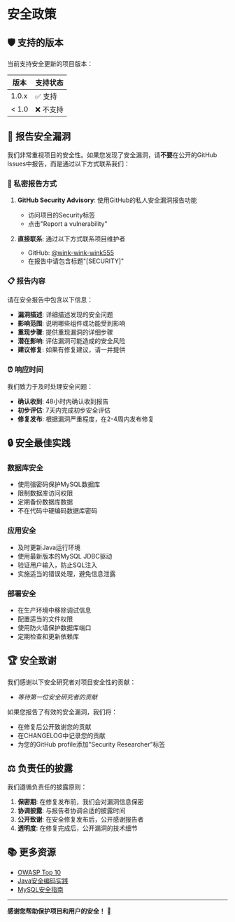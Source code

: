 # 安全政策

## 🛡️ 支持的版本

当前支持安全更新的项目版本：

| 版本 | 支持状态 |
| --- | --- |
| 1.0.x | ✅ 支持 |
| < 1.0 | ❌ 不支持 |

## 🚨 报告安全漏洞

我们非常重视项目的安全性。如果您发现了安全漏洞，请**不要**在公开的GitHub Issues中报告，而是通过以下方式联系我们：

### 📧 私密报告方式

1. **GitHub Security Advisory**: 使用GitHub的私人安全漏洞报告功能
   - 访问项目的Security标签
   - 点击"Report a vulnerability"
   
2. **直接联系**: 通过以下方式联系项目维护者
   - GitHub: [@wink-wink-wink555](https://github.com/wink-wink-wink555)
   - 在报告中请包含标题"[SECURITY]"

### 📋 报告内容

请在安全报告中包含以下信息：

- **漏洞描述**: 详细描述发现的安全问题
- **影响范围**: 说明哪些组件或功能受到影响
- **重现步骤**: 提供重现漏洞的详细步骤
- **潜在影响**: 评估漏洞可能造成的安全风险
- **建议修复**: 如果有修复建议，请一并提供

### ⏰ 响应时间

我们致力于及时处理安全问题：

- **确认收到**: 48小时内确认收到报告
- **初步评估**: 7天内完成初步安全评估
- **修复发布**: 根据漏洞严重程度，在2-4周内发布修复

## 🔒 安全最佳实践

### 数据库安全
- 使用强密码保护MySQL数据库
- 限制数据库访问权限
- 定期备份数据库数据
- 不在代码中硬编码数据库密码

### 应用安全
- 及时更新Java运行环境
- 使用最新版本的MySQL JDBC驱动
- 验证用户输入，防止SQL注入
- 实施适当的错误处理，避免信息泄露

### 部署安全
- 在生产环境中移除调试信息
- 配置适当的文件权限
- 使用防火墙保护数据库端口
- 定期检查和更新依赖库

## 🏆 安全致谢

我们感谢以下安全研究者对项目安全性的贡献：

- *等待第一位安全研究者的贡献*

如果您报告了有效的安全漏洞，我们将：
- 在修复后公开致谢您的贡献
- 在CHANGELOG中记录您的贡献
- 为您的GitHub profile添加"Security Researcher"标签

## ⚖️ 负责任的披露

我们遵循负责任的披露原则：

1. **保密期**: 在修复发布前，我们会对漏洞信息保密
2. **协调披露**: 与报告者协调合适的披露时间
3. **公开致谢**: 在安全修复发布后，公开感谢报告者
4. **透明度**: 在修复完成后，公开漏洞的技术细节

## 📚 更多资源

- [OWASP Top 10](https://owasp.org/www-project-top-ten/)
- [Java安全编码实践](https://www.oracle.com/java/technologies/javase/seccodeguide.html)
- [MySQL安全指南](https://dev.mysql.com/doc/refman/8.0/en/security.html)

---

**感谢您帮助保护项目和用户的安全！** 🙏 